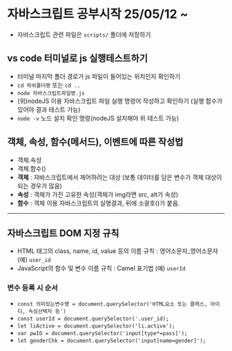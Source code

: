 # 자바스크립트 공부시작 25/05/12 ~
* 자바스크립트 관련 파일은 `scripts/` 폴더에 저장하기
## vs code 터미널로 js 실행테스트하기
* 터미널 마지막 폴더 경로가 js 파일이 들어있는 위치인지 확인하기
* `cd 하위폴더명` 또는 `cd ..`
* `node 자바스크립트파일명.js`
* (위)nodeJS 이용 자바스크립트 파일 실행 명령어 작성하고 확인하기 (실행 함수가 있어야 결과 테스트 가능)
* `node -v` 노드 설치 확인 명령(nodeJS 설치해야 위 테스트 가능)
## 객체, 속성, 함수(메서드), 이벤트에 따른 작성법
* 객체.속성
* 객체.함수()
* **객체** : 자바스크립트에서 제어하려는 대상 (보통 데이터를 담은 변수가 객체 대상이 되는 경우가 많음)
* **속성** : 객체가 가진 고유한 속성(객체가 img라면 src, alt가 속성)
* **함수** : 객체 이용 자바스크립트의 실행결과, 뒤에 소괄호()가 붙음.
-----------------
## 자바스크립트 DOM 지정 규칙
* HTML 태그의 class, name, id, value 등의 이름 규칙 : 영어소문자_영어소문자 (예) `user_id`
* JavaScript의 함수 및 변수 이름 규칙 : Camel 표기법 (예) `userId`
### 변수 등록 시 순서
* `const 의미있는변수명 = document.querySelector('HTML요소 또는 클래스, 아이디, 속성선택자 등')`
* `const userId = document.querySelector('.user_id);`
* `let liActive = document.querySelector('li.active');`
* `var pwIO = document.querySelector('input[type*=pass]');`
* `let genderChk = document.querySelector('input[name=gender]');`